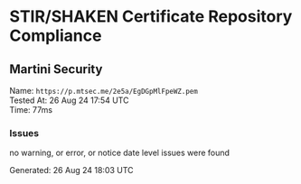 # STIR/SHAKEN Certificate Repository Compliance

## Martini Security

Name: `https://p.mtsec.me/2e5a/EgDGpMlFpeWZ.pem`\
Tested At: 26 Aug 24 17:54 UTC\
Time: 77ms

### Issues

no warning, or error, or notice date level issues were found

Generated: 26 Aug 24 18:03 UTC
